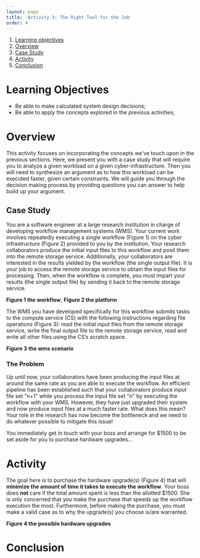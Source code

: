 ```yaml
---
layout: page
title: 'Activity 3: The Right Tool for the Job'
order: 4
---
```


1. [Learning objectives](#learning-objectives)
2. [Overview](#overview)
2. [Case Study](#case-study)
3. [Activity](#activity)
3. [Conclusion](#conclusion)

# Learning Objectives
- Be able to make calculated system design decisions;
- Be able to apply the concepts explored in the previous activities;

# Overview

This activity focuses on incorporating the concepts we've touch upon in the
previous sections. Here, we present you with a case study that will require
you to analyze a given workload on a given cyber-infrastructure. Then you will
need to synthesize an argument as to how this workload can be executed faster,
given certain constraints. We will guide you through the decision making process
by providing questions you can answer to help build up your argument.

## Case Study

You are a software engineer at a  <!--the WRENCH Institute for Research and Education (WIRE)... -->
large research institution in charge of developing workflow management systems (WMS). Your
current work involves repeatedly executing a single workflow (Figure 1) on the cyber
infrastructure (Figure 2) provided to you by the institution. Your research collaborators produce the
initial input files to this workflow and posit them into the remote storage service. Additionally,
your collaborators are interested in the results yielded by the workflow (the single output file).
It is your job to access the remote storage service to obtain the input files for processing.
Then, when the workflow is complete, you must impart your results (the single output file) by sending
it back to the remote storage service.

**Figure 1 the workflow**, **Figure 2 the platform**

The WMS you have developed specifically for this workflow submits tasks to the
compute service (CS) with the following instructions regarding file operations (Figure 3):
read the initial input files from the remote storage service, write the final output
file to the remote storage service, read and write all other files using the CS’s scratch space.

**Figure 3 the wms scenario**

### The Problem

Up until now, your collaborators have been producing the input files at around the
same rate as you are able to execute the workflow. An efficient pipeline has been established such
that
your collaborators produce input file set "n+1" while you process the input file set "n" by executing
the workflow with your WMS. However, they have just upgraded their system and now produce input
files at a much faster rate. What does this mean? Your role in the research has now become the
bottleneck and we need to do whatever possible to mitigate this issue!


You immediately get in touch with your boss and arrange for $1500 to be set aside
for you to purchase hardware upgrades...

# Activity

The goal here is to purchase the hardware upgrade(s) (Figure 4) that will **minimize the
amount of time it takes to execute the workflow**. Your boss does **not** care
if the total amount spent is less than the allotted $1500. She is only concerned
that you make the purchase that speeds up the workflow execution the most. Furthermore,
before making the purchase, you must make a valid case as to why the upgrade(s) you
choose is/are warranted.

**Figure 4 the possible hardware upgrades**


# Conclusion
